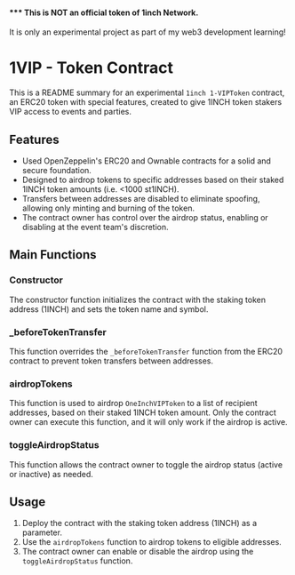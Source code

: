 #### *** This is NOT an official token of 1inch Network. 
It is only an experimental project as part of my web3 development learning!


# 1VIP - Token Contract

This is a README summary for an experimental `1inch 1-VIPToken` contract, an ERC20 token with special features, created to give 1INCH token stakers VIP access to events and parties.

## Features

- Used OpenZeppelin's ERC20 and Ownable contracts for a solid and secure foundation.
- Designed to airdrop tokens to specific addresses based on their staked 1INCH token amounts (i.e. <1000 st1INCH).
- Transfers between addresses are disabled to eliminate spoofing, allowing only minting and burning of the token.
- The contract owner has control over the airdrop status, enabling or disabling at the event team's discretion. 

## Main Functions

### Constructor

The constructor function initializes the contract with the staking token address (1INCH) and sets the token name and symbol.

### _beforeTokenTransfer

This function overrides the `_beforeTokenTransfer` function from the ERC20 contract to prevent token transfers between addresses.

### airdropTokens

This function is used to airdrop `OneInchVIPToken` to a list of recipient addresses, based on their staked 1INCH token amount. Only the contract owner can execute this function, and it will only work if the airdrop is active.

### toggleAirdropStatus

This function allows the contract owner to toggle the airdrop status (active or inactive) as needed.

## Usage

1. Deploy the contract with the staking token address (1INCH) as a parameter.
2. Use the `airdropTokens` function to airdrop tokens to eligible addresses.
3. The contract owner can enable or disable the airdrop using the `toggleAirdropStatus` function.
